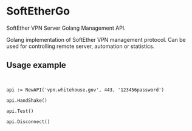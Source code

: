 SoftEtherGo
===========

SoftEther VPN Server Golang Management API.

Golang implementation of SoftEther VPN management protocol. Can be used for controlling remote server, automation or statistics.

Usage example
-------------
```Golang


api := NewAPI('vpn.whitehouse.gov', 443, '123456password')

api.HandShake()

api.Test()

api.Disconnect()
```
